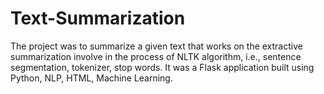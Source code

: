 # Text-Summarization
The project was to summarize a given text that works on the extractive summarization involve in the process of NLTK algorithm, i.e., sentence segmentation, tokenizer, stop words. It was a Flask application built using Python, NLP, HTML, Machine Learning.
